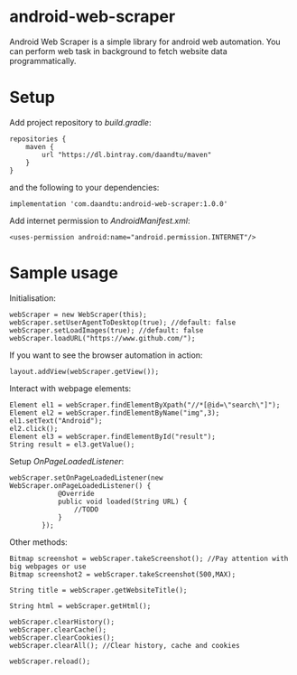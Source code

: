 # android-web-scraper
Android Web Scraper is a simple library for android web automation. You can perform web task in background to fetch website data programmatically.

# Setup
Add project repository to *build.gradle*:
```
repositories {
    maven {
        url "https://dl.bintray.com/daandtu/maven"
    }
}
```
and the following to your dependencies:
```
implementation 'com.daandtu:android-web-scraper:1.0.0'
```
Add internet permission to *AndroidManifest.xml*:
```
<uses-permission android:name="android.permission.INTERNET"/>
```

# Sample usage
Initialisation:
```
webScraper = new WebScraper(this);
webScraper.setUserAgentToDesktop(true); //default: false
webScraper.setLoadImages(true); //default: false
webScraper.loadURL("https://www.github.com/");
```
If you want to see the browser automation in action:
```
layout.addView(webScraper.getView());
```
Interact with webpage elements:
```
Element el1 = webScraper.findElementByXpath("//*[@id=\"search\"]");
Element el2 = webScraper.findElementByName("img",3);
el1.setText("Android");
el2.click();
Element el3 = webScraper.findElementById("result");
String result = el3.getValue();
```
Setup *OnPageLoadedListener*:
```
webScraper.setOnPageLoadedListener(new WebScraper.onPageLoadedListener() {
            @Override
            public void loaded(String URL) {
                //TODO
            }
        });
```
Other methods:
```
Bitmap screenshot = webScraper.takeScreenshot(); //Pay attention with big webpages or use
Bitmap screenshot2 = webScraper.takeScreenshot(500,MAX);

String title = webScraper.getWebsiteTitle();

String html = webScraper.getHtml();

webScraper.clearHistory();
webScraper.clearCache();
webScraper.clearCookies();
webScraper.clearAll(); //Clear history, cache and cookies

webScraper.reload();
```
